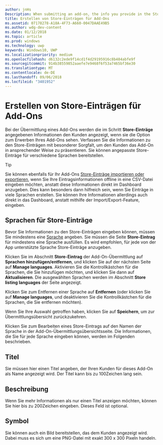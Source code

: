 ```yaml
---
author: jnHs
Description: When submitting an add-on, the info you provide in the Store listings step will be displayed to your customers.
title: Erstellen von Store-Einträgen für Add-Ons
ms.assetid: 07178278-A18A-4F73-A660-0047DAAE49B5
ms.author: wdg-dev-content
ms.date: 01/12/2018
ms.topic: article
ms.prod: windows
ms.technology: uwp
keywords: Windows10, UWP
ms.localizationpriority: medium
ms.openlocfilehash: d6132c2ede9f14cd1f4d29195916c8b484abfe9f
ms.sourcegitcommit: 914b38559852aaefe7e9468f6f53a7465bf36e30
ms.translationtype: MT
ms.contentlocale: de-DE
ms.lasthandoff: 09/06/2018
ms.locfileid: "3401952"
---
```

# <a name="create-add-on-store-listings"></a>Erstellen von Store-Einträgen für Add-Ons


Bei der Übermittlung eines Add-Ons werden die im Schritt **Store-Einträge** angegebenen Informationen den Kunden angezeigt, wenn sie die Option zum Erwerben Ihres Add-Ons sehen. Verfassen Sie die Informationen zu den Store-Einträgen mit besonderer Sorgfalt, um den Kunden das Add-On in ansprechender Weise zu präsentieren. Sie können angepasste Store-Einträge für verschiedene Sprachen bereitstellen.

> [!TIP]
> Sie können ebenfalls für Ihr Add-Ons [Store-Einträge importieren oder exportieren](import-and-export-store-listings.md), wenn Sie Ihre Eintragsinformationen offline in eine CSV-Datei eingeben möchten, anstatt diese Informationen direkt im Dashboard anzugeben. Dies kann besonders dann hilfreich sein, wenn Sie Einträge in viele Sprachen erstellen. Sie können Ihre Informationen allerdings auch direkt in das Dashboard, anstatt mithilfe der Import/Export-Feature, eingeben.


## <a name="store-listing-languages"></a>Sprachen für Store-Einträge

Bevor Sie Informationen zu den Store-Einträgen eingeben können, müssen Sie mindestens eine [Sprache](supported-languages.md) angeben. Sie müssen die Seite **Store-Eintrag** für mindestens eine Sprache ausfüllen. Es wird empfohlen, für jede von der App unterstützte Sprache Store-Einträge anzugeben.

Klicken Sie im Abschnitt **Store-Eintrag** der Add-On-Übermittlung auf **Sprachen hinzufügen/entfernen**, und klicken Sie auf der nächsten Seite auf **Manage languages**. Aktivieren Sie die Kontrollkästchen für die Sprachen, die Sie hinzufügen möchten, und klicken Sie dann auf **Aktualisieren**. Die ausgewählten Sprachen werden im Abschnitt **Store listing languages** der Seite angezeigt.

Klicken Sie zum Entfernen einer Sprache auf **Entfernen** (oder klicken Sie auf **Manage languages**, und deaktivieren Sie die Kontrollkästchen für die Sprachen, die Sie entfernen möchten). 

Wenn Sie Ihre Auswahl getroffen haben, klicken Sie auf **Speichern**, um zur Übermittlungsübersicht zurückzukehren.

Klicken Sie zum Bearbeiten eines Store-Eintrags auf den Namen der Sprache in der Add-On-Übermittlungsübersichtsseite. Die Informationen, die Sie für jede Sprache eingeben können, werden im Folgenden beschrieben.

## <a name="title"></a>Titel

Sie müssen hier einen Titel angeben, der Ihren Kunden für dieses Add-On als Name angezeigt wird. Der Titel kann bis zu 100Zeichen lang sein.

## <a name="description"></a>Beschreibung

Wenn Sie mehr Informationen als nur einen Titel anzeigen möchten, können Sie hier bis zu 200Zeichen eingeben. Dieses Feld ist optional.

## <a name="icon"></a>Symbol

Sie können auch ein Bild bereitstellen, das dem Kunden angezeigt wird. Dabei muss es sich um eine PNG-Datei mit exakt 300 x 300 Pixeln handeln.

 

 




